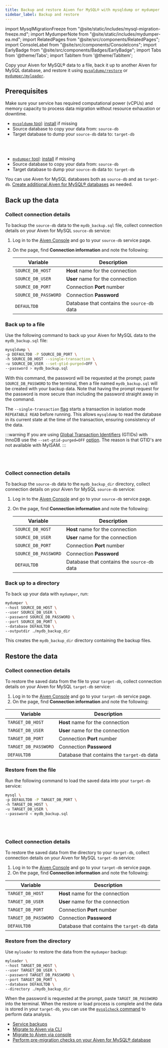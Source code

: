 ```yaml
---
title: Backup and restore Aiven for MySQL® with mysqldump or mydumper
sidebar_label: Backup and restore
---
```


import MysqlMigrationFreeze from "@site/static/includes/mysql-migration-freeze.md";
import MydumperNote from "@site/static/includes/mydumper-ea.md";
import RelatedPages from "@site/src/components/RelatedPages";
import ConsoleLabel from "@site/src/components/ConsoleIcons";
import EarlyBadge from "@site/src/components/Badges/EarlyBadge";
import Tabs from '@theme/Tabs';
import TabItem from '@theme/TabItem';

Copy your Aiven for MySQL® data to a file, back it up to another Aiven for MySQL database, and restore it using [`mysqldump/restore`](https://dev.mysql.com/doc/refman/8.0/en/mysqldump.html) or [`mydumper/myloader`](https://github.com/mydumper/mydumper).

<MydumperNote/>

## Prerequisites

Make sure your service has required computational power (vCPUs) and
memory capacity to process data migration without resource exhaustion or downtime.

<Tabs groupId="group1">
<TabItem value="1" label="mysqldump/restore" default>

- [`mysqldump` tool](https://dev.mysql.com/doc/refman/8.4/en/mysqldump.html):
  [install](https://dev.mysql.com/doc/mysql-shell/8.0/en/mysql-shell-install.html) if
  missing
- Source database to copy your data from: `source-db`
- Target database to dump your `source-db` data to: `target-db`

</TabItem>
<TabItem value="2" label="mydumper/myloader">

<EarlyBadge/>

<br />
<br />

- [`mydumper` tool](https://github.com/mydumper/mydumper):
  [install](https://mydumper.github.io/mydumper/docs/html/installing.html) if missing
- Source database to copy your data from: `source-db`
- Target database to dump your `source-db` data to: `target-db`

</TabItem>
</Tabs>

You can use Aiven for MySQL databases both as `source-db` and as `target-db`.
[Create additional Aiven for MySQL® databases](/docs/products/mysql/howto/create-database)
as needed.

<MysqlMigrationFreeze/>

## Back up the data

<Tabs groupId="group1">
<TabItem value="1" label="mysqldump" default>

### Collect connection details

To backup the `source-db` data to the `mydb_backup.sql` file, collect
connection details on your Aiven for MySQL `source-db` service:

1. Log in to the [Aiven Console](https://console.aiven.io/) and go to your `source-db`
   service page.
1. On the <ConsoleLabel name="overview"/> page, find **Connection information** and note
   the following:

    | Variable             | Description                                 |
    | -------------------- | ------------------------------------------- |
    | `SOURCE_DB_HOST`     | **Host** name for the connection            |
    | `SOURCE_DB_USER`     | **User** name for the connection            |
    | `SOURCE_DB_PORT`     | Connection **Port** number                  |
    | `SOURCE_DB_PASSWORD` | Connection **Password**                     |
    | `DEFAULTDB`          | Database that contains the `source-db` data |

### Back up to a file

Use the following command to back up your Aiven for MySQL data to the `mydb_backup.sql`
file:

```bash
mysqldump \
-p DEFAULTDB -P SOURCE_DB_PORT \
-h SOURCE_DB_HOST --single-transaction \
-u SOURCE_DB_USER --set-gtid-purged=OFF \
--password > mydb_backup.sql
```

With this command, the password will be requested at the prompt; paste
`SOURCE_DB_PASSWORD` to the terminal, then a file named
`mydb_backup.sql` will be created with your backup data. Note that
having the prompt request for the password is more secure than including
the password straight away in the command.

The `--single-transaction`
[flag](https://dev.mysql.com/doc/refman/8.0/en/mysqldump.html#option_mysqldump_single-transaction)
starts a transaction in isolation mode `REPEATABLE READ` before running.
This allows `mysqldump` to read the database in its current state at the
time of the transaction, ensuring consistency of the data.

:::warning
If you are using [Global Transaction
Identifiers](https://dev.mysql.com/doc/refman/5.7/en/replication-gtids-concepts.html)
(GTIDs) with InnoDB use the `--set-gtid-purged=OFF`
[option](https://dev.mysql.com/doc/refman/8.0/en/mysqldump.html#option_mysqldump_set-gtid-purged).
The reason is that GTID's are not available with MyISAM.
:::

</TabItem>
<TabItem value="2" label="mydumper">

<EarlyBadge/>

<br />
<br />

### Collect connection details

To backup the `source-db` data to the `mydb_backup_dir` directory, collect
connection details on your Aiven for MySQL `source-db` service:

1. Log in to the [Aiven Console](https://console.aiven.io/) and go to your `source-db`
   service page.
1. On the <ConsoleLabel name="overview"/> page, find **Connection information** and note
   the following:

    | Variable             | Description                                 |
    | -------------------- | ------------------------------------------- |
    | `SOURCE_DB_HOST`     | **Host** name for the connection            |
    | `SOURCE_DB_USER`     | **User** name for the connection            |
    | `SOURCE_DB_PORT`     | Connection **Port** number                  |
    | `SOURCE_DB_PASSWORD` | Connection **Password**                     |
    | `DEFAULTDB`          | Database that contains the `source-db` data |

### Back up to a directory

To back up your data with `mydumper`, run:

```bash
mydumper \
--host SOURCE_DB_HOST \
--user SOURCE_DB_USER \
--password SOURCE_DB_PASSWORD \
--port SOURCE_DB_PORT \
--database DEFAULTDB \
--outputdir ./mydb_backup_dir
```

This creates the `mydb_backup_dir` directory containing the backup files.

</TabItem>
</Tabs>

## Restore the data

<Tabs groupId="group1">
<TabItem value="1" label="mysqldump/restore" default>

### Collect connection details

To restore the saved data from the file to your `target-db`, collect
connection details on your Aiven for MySQL `target-db` service:

1. Log in to the [Aiven Console](https://console.aiven.io/) and go to your `target-db`
   service page.
1. On the <ConsoleLabel name="overview"/> page, find **Connection information** and note
   the following:

  | Variable             | Description                                 |
  | -------------------- | ------------------------------------------- |
  | `TARGET_DB_HOST`     | **Host** name for the connection            |
  | `TARGET_DB_USER`     | **User** name for the connection            |
  | `TARGET_DB_PORT`     | Connection **Port** number                  |
  | `TARGET_DB_PASSWORD` | Connection **Password**                     |
  | `DEFAULTDB`          | Database that contains the `target-db` data |

### Restore from the file

Run the following command to load the saved data into your `target-db` service:

```bash
mysql \
-p DEFAULTDB -P TARGET_DB_PORT \
-h TARGET_DB_HOST \
-u TARGET_DB_USER \
--password < mydb_backup.sql
```

</TabItem>
<TabItem value="2" label="myloader">

<EarlyBadge/>

<br />
<br />

### Collect connection details

To restore the saved data from the directory to your `target-db`, collect
connection details on your Aiven for MySQL `target-db` service:

1. Log in to the [Aiven Console](https://console.aiven.io/) and go to your `target-db`
   service page.
1. On the <ConsoleLabel name="overview"/> page, find **Connection information** and note
   the following:

  | Variable             | Description                                 |
  | -------------------- | ------------------------------------------- |
  | `TARGET_DB_HOST`     | **Host** name for the connection            |
  | `TARGET_DB_USER`     | **User** name for the connection            |
  | `TARGET_DB_PORT`     | Connection **Port** number                  |
  | `TARGET_DB_PASSWORD` | Connection **Password**                     |
  | `DEFAULTDB`          | Database that contains the `target-db` data |

### Restore from the directory

Use `myloader` to restore the data from the `mydumper` backup:

```bash
myloader \
--host TARGET_DB_HOST \
--user TARGET_DB_USER \
--password TARGET_DB_PASSWORD \
--port TARGET_DB_PORT \
--database DEFAULTDB \
--directory ./mydb_backup_dir
```

</TabItem>
</Tabs>

When the password is requested at the prompt, paste `TARGET_DB_PASSWORD` into the terminal.
When the restore or load process is complete and the data is stored in your `target-db`,
you can use the
[`mysqlcheck` command](https://dev.mysql.com/doc/refman/8.0/en/mysqlcheck.html) to
perform data analysis.

<RelatedPages/>

- [Service backups](/docs/platform/concepts/service_backups#aiven-for-mysql)
- [Migrate to Aiven via CLI](/docs/products/mysql/howto/migrate-from-external-mysql)
- [Migrate to Aiven via console](/docs/products/mysql/howto/migrate-db-to-aiven-via-console)
- [Perform pre-migration checks on your Aiven for MySQL® database](/docs/products/mysql/howto/do-check-service-migration)
